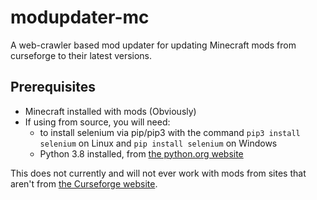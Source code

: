 # modupdater-mc

A web-crawler based mod updater for updating Minecraft mods from curseforge to their latest versions.

## Prerequisites
- Minecraft installed with mods (Obviously)
- If using from source, you will need:
  - to install selenium via pip/pip3 with the command ```pip3 install selenium``` on Linux and ```pip install selenium``` on Windows
  - Python 3.8 installed, from [the python.org website](https://python.org)  

This does not currently and will not ever work with mods from sites that aren't from [the Curseforge website](https://www.curseforge.com/minecraft/mc-mods/).  
